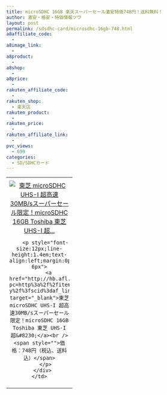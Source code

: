 ```yaml
---
title: microSDHC 16GB 楽天スーパーセール激安特価748円！送料無料！
author: 激安・格安・特価情報ツウ
layout: post
permalink: /sdsdhc-card/microsdhc-16gb-748.html
a8affiliate_code:
  - 
a8image_link:
  - 
a8product:
  - 
a8shop:
  - 
a8price:
  - 
rakuten_affiliate_code:
  - 
rakuten_shop:
  - 楽天店
rakuten_product:
  - 
rakuten_price:
  - 
rakuten_affiliate_link:
  - 
pvc_views:
  - 699
categories:
  - SD/SDHCカード
---
```

<table border="0" cellpadding="0" cellspacing="0">
  <tr>
    <td valign="top">
      <div style="border:1px none;margin:0px;padding:6px 0px;width:160px;text-align:center;float:left">
        <a href="http://hb.afl.rakuten.co.jp/hgc/0cff8699.ac09a58a.0cff869a.f16643d9/?pc=http%3a%2f%2fitem.rakuten.co.jp%2fkanenka%2fto3307na-y%2f%3fscid%3daf_link_tbl&m=http%3a%2f%2fm.rakuten.co.jp%2fkanenka%2fi%2f10006683%2f" target="_blank"><img src="http://hbb.afl.rakuten.co.jp/hgb/?pc=http%3a%2f%2fthumbnail.image.rakuten.co.jp%2f%400_mall%2fkanenka%2fcabinet%2f02158303%2fimg60872255.jpg%3f_ex%3d128x128&m=http%3a%2f%2fthumbnail.image.rakuten.co.jp%2f%400_mall%2fkanenka%2fcabinet%2f02158303%2fimg60872255.jpg" alt="東芝 microSDHC UHS-I 超高速30MB/sスーパーセール限定！microSDHC 16GB Toshiba 東芝 UHS-I 超..." border="0" style="margin:0px;padding:0px" /></a> 
        
        <p style="font-size:12px;line-height:1.4em;text-align:left;margin:0px;padding:2px 6px">
          <a href="http://hb.afl.rakuten.co.jp/hgc/0cff8699.ac09a58a.0cff869a.f16643d9/?pc=http%3a%2f%2fitem.rakuten.co.jp%2fkanenka%2fto3307na-y%2f%3fscid%3daf_link_tbl&m=http%3a%2f%2fm.rakuten.co.jp%2fkanenka%2fi%2f10006683%2f" target="_blank">東芝 microSDHC UHS-I 超高速30MB/sスーパーセール限定！microSDHC 16GB Toshiba 東芝 UHS-I 超&#8230;</a><br /><span style="">価格：748円（税込、送料込）</span>
        </p>
      </div>
    </td>
  </tr>
</table>